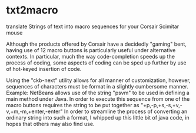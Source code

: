 # txt2macro
translate Strings of text into macro sequences for your Corsair Scimitar mouse

Although the products offered by Corsair have a decidedly "gaming" bent,
having use of 12 macro buttons is particularly useful under alternative contexts.
In particular, much the way code-completion speeds up the process of coding,
some aspects of coding can be sped up further by use of hot-keyed insertion of code.

Using the "ckb-next" utility allows for all manner of customization, however, sequences
of characters must be format in a slightly cumbersome manner.
Example: NetBeans allows use of the string "psvm" to be used in defining a main method
under Java. In order to execute this sequence from one of the macro buttons requires
the string to be put together as "+p,-p,+s,-s,+v,-v,+m,-m,+enter,-enter"
In order to streamline the process of converting an ordinary string into such a format,
I whipped up this little bit of java code, in hopes that others may also find use.

